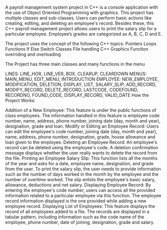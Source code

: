 A payroll management system project in C++ is a console application with the use of Object Oriented Programming with graphics. This project has multiple classes and sub-classes. Users can perform basic actions like creating, editing, and deleting an employee's record. Besides these, this C++ payroll management project allows users to print the salary slip for a particular employee. Employee’s grades are categorized as A, B, C, D and E.

The project uses the concept of the following C++ topics: Pointers Loops Functions If Else Switch Classes File handling C++ Graphics Function overriding and overloading

The Project has three main classes and many functions in the menu

LINES: LINE_HOR, LINE_VER, BOX, CLEARUP, CLEARDOWN
MENUS: MAIN_MENU, EDIT_MENU, INTRODUCTION
EMPLOYEE: NEW_EMPLOYEE, MODIFICATION, DELETION, DISPLAY, LIST, SALARY_SLIP, ADD_RECORD, MODIFY_RECORD, DELETE_RECORD, LASTCODE, CODEFOUND, RECORDNO, FOUND_CODE, DISPLAY_RECORD, VALID_DATE
How the Project Works:

Addition of a New Employee:
This feature is under the public functions of class employees. The information handled in this feature is employee code number, name, address, phone number, joining date (day, month and year), designation, grade and loan.
Modify or Editing an Employee Record: Users can edit the employee's code number, joining date (day, month and year), name, address, phone number, designation, grade, house allowance and loan given to the employee.
Deleting an Employee Record: An employee's record can be deleted using the employee's code. A deletion confirmation message displays whether the user really wants to delete the record from the file.
Printing an Employee Salary Slip: This function lists all the months of the year and asks for a date, employee name, designation, and grade from the user. To print the salary slip, the user needs to provide information such as the number of days worked in the month by the employee and the number of overtime worked. The slip enlists the employee's basic salary, allowance, deductions and net salary.
Displaying Employee Record: By entering the employee's code number, users can access all the provided information related to a particular employee via this function. The employee record information displayed is the one provided while adding a new employee record.
Displaying List of Employees: This feature displays the record of all employees added to a file. The records are displayed in a tabular pattern, including information such as the code name of the employee, phone number, date of joining, designation, grade and salary.
